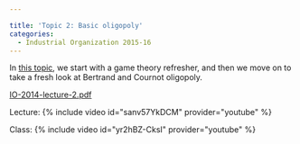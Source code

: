 ```yaml
---

title: 'Topic 2: Basic oligopoly'
categories:
  - Industrial Organization 2015-16
---
```

In <a href="https://www.tholden.org/wp-content/uploads/2014/10/IO-2014-lecture-2.pdf">this topic</a>, we start with a game theory refresher, and then we move on to take a fresh look at Bertrand and Cournot oligopoly.

<object data="https://www.tholden.org/wp-content/uploads/2014/10/IO-2014-lecture-2.pdf" type="application/pdf" width="100%" height="100%"><a href="https://www.tholden.org/wp-content/uploads/2014/10/IO-2014-lecture-2.pdf">IO-2014-lecture-2.pdf</a></object>

Lecture:
{% include video id="sanv57YkDCM" provider="youtube" %}

Class:
{% include video id="yr2hBZ-CksI" provider="youtube" %}